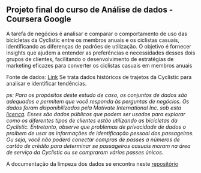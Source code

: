 ## Projeto final do curso de Análise de dados - Coursera Google


A tarefa de negócios é analisar e comparar o comportamento de uso das bicicletas da Cyclistic entre os membros anuais e os ciclistas casuais, identificando as diferenças de padrões de utilização. O objetivo é fornecer insights que ajudem a entender as preferências e necessidades desses dois grupos de clientes, facilitando o desenvolvimento de estratégias de marketing eficazes para converter os ciclistas casuais em membros anuais

Fonte de dados: [Link](https://divvy-tripdata.s3.amazonaws.com/index.html) Se trata dados históricos de trajetos da Cyclistic para analisar e identificar tendências. 

*ps: Para os propósitos deste estudo de caso, os conjuntos de dados são adequados e permitem que você responda às perguntas de negócios. Os dados foram disponibilizados pela Motivate International Inc. sob esta [licença](https://divvybikes.com/data-license-agreement). Esses são dados públicos que podem ser usados para explorar como os diferentes tipos de clientes estão utilizando as bicicletas da Cyclistic. Entretanto, observe que problemas de privacidade de dados o proíbem de usar as informações de identificação pessoal dos passageiros. Ou seja, você não poderá conectar compras de passes a números de cartão de crédito para determinar se passageiros casuais moram na área de serviço da Cyclistic ou se compraram vários passes únicos.*

A documentação da limpeza dos dados se encontra neste [repositório](https://github.com/anabergerr/estudo-caso-cyclistic/blob/main/projeto-cyclistic.Rmd)
